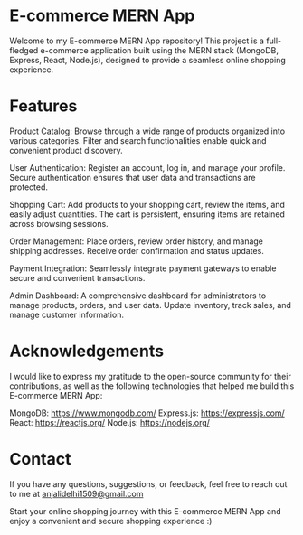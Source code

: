 # E-commerce MERN App

Welcome to my E-commerce MERN App repository! This project is a full-fledged e-commerce application built using the MERN stack (MongoDB, Express, React, Node.js), designed to provide a seamless online shopping experience.

# Features
Product Catalog: Browse through a wide range of products organized into various categories. Filter and search functionalities enable quick and convenient product discovery.

User Authentication: Register an account, log in, and manage your profile. Secure authentication ensures that user data and transactions are protected.

Shopping Cart: Add products to your shopping cart, review the items, and easily adjust quantities. The cart is persistent, ensuring items are retained across browsing sessions.

Order Management: Place orders, review order history, and manage shipping addresses. Receive order confirmation and status updates.

Payment Integration: Seamlessly integrate payment gateways to enable secure and convenient transactions.

Admin Dashboard: A comprehensive dashboard for administrators to manage products, orders, and user data. Update inventory, track sales, and manage customer information.

# Acknowledgements
I would like to express my gratitude to the open-source community for their contributions, as well as the following technologies that helped me build this E-commerce MERN App:

MongoDB: https://www.mongodb.com/
Express.js: https://expressjs.com/
React: https://reactjs.org/
Node.js: https://nodejs.org/

# Contact
If you have any questions, suggestions, or feedback, feel free to reach out to me at anjalidelhi1509@gmail.com 

Start your online shopping journey with this E-commerce MERN App and enjoy a convenient and secure shopping experience :)
